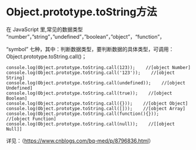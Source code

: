 # Object.prototype.toString方法

在 JavaScript 里,常见的数据类型 “number”，”string”，”undefined”，”boolean”，”object”，“function”，

“symbol” 七种，其中：判断数据类型，要判断数据的具体类型，可调用：Object.prototype.toString.call()；

```
console.log(Object.prototype.toString.call(123));    //[object Number]
console.log(Object.prototype.toString.call('123'));    //[object String]
console.log(Object.prototype.toString.call(undefined));    //[object Undefined]
console.log(Object.prototype.toString.call(true));    //[object Boolean]
console.log(Object.prototype.toString.call({}));    //[object Object]
console.log(Object.prototype.toString.call([]));    //[object Array]
console.log(Object.prototype.toString.call(function(){}));    //[object Function]
console.log(Object.prototype.toString.call(null));    //[[object Null]]
```

详见：（<https://www.cnblogs.com/bq-med/p/8796836.html>）